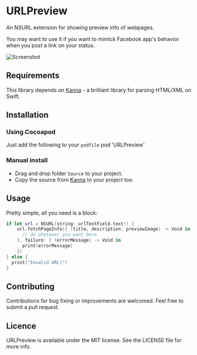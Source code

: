 # URLPreview

An NSURL extension for showing preview info of webpages.

You may want to use it if you want to mimick Facebook app's behavior when you post a link on your status.

![Screenshot](https://raw.githubusercontent.com/itsmeichigo/URLPreview/master/ScreenShot.png)

## Requirements

This library depends on [Kanna](https://github.com/tid-kijyun/Kanna) - a brilliant library for parsing HTML/XML on Swift.

## Installation

### Using Cocoapod

Just add the following to your `podfile`
    pod 'URLPreview'

### Manual install

- Drag and drop folder `Source` to your project.
- Copy the source from [Kanna](https://github.com/tid-kijyun/Kanna) to your project too.


## Usage

Pretty simple, all you need is a block:

```Swift
if let url = NSURL(string: urlTextField.text!) {
    url.fetchPageInfo({ (title, description, previewImage) -> Void in
      // do whatever you want here
    }, failure: { (errorMessage) -> Void in
      print(errorMessage)
    })
} else {
  print("Invalid URL!")
}
```

## Contributing

Contributions for bug fixing or improvements are welcomed. Feel free to submit a pull request.

## Licence

URLPreview is available under the MIT license. See the LICENSE file for more info.
